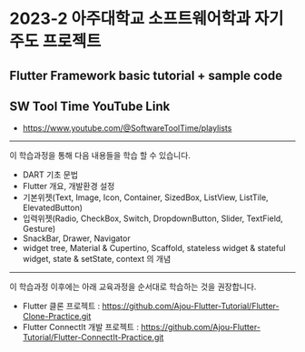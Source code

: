 # 2023-2 아주대학교 소프트웨어학과 자기주도 프로젝트

## Flutter Framework basic tutorial + sample code

## SW Tool Time YouTube Link
- https://www.youtube.com/@SoftwareToolTime/playlists

---
이 학습과정을 통해 다음 내용들을 학습 할 수 있습니다.
- DART 기초 문법
- Flutter 개요, 개발환경 설정
- 기본위젯(Text, Image, Icon, Container, SizedBox, ListView, ListTile, ElevatedButton)
- 입력위젯(Radio, CheckBox, Switch, DropdownButton, Slider, TextField, Gesture)
- SnackBar, Drawer, Navigator
- widget tree,  Material & Cupertino, Scaffold, stateless widget & stateful widget, state & setState, context 의 개념

---
이 학습과정 이후에는 아래 교육과정을 순서대로 학습하는 것을 권장합니다.
- Flutter 클론 프로젝트 : https://github.com/Ajou-Flutter-Tutorial/Flutter-Clone-Practice.git
- Flutter ConnectIt 개발 프로젝트 : https://github.com/Ajou-Flutter-Tutorial/Flutter-ConnectIt-Practice.git
